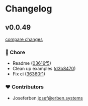 # Changelog


## v0.0.49

[compare changes](https://github.com/joseferben/plainweb/compare/v0.0.48...v0.0.49)

### 🏡 Chore

- Readme ([03616f5](https://github.com/joseferben/plainweb/commit/03616f5))
- Clean up examples ([d3b8470](https://github.com/joseferben/plainweb/commit/d3b8470))
- Fix ci ([36360f1](https://github.com/joseferben/plainweb/commit/36360f1))

### ❤️ Contributors

- Joseferben <josef@erben.systems>

